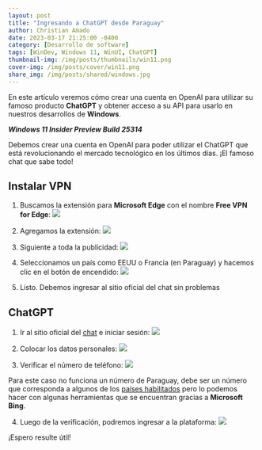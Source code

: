 ```yaml
---
layout: post
title: "Ingresando a ChatGPT desde Paraguay"
author: Christian Amado
date: 2023-03-17 21:25:00 -0400
category: [Desarrollo de software]
tags: [WinDev, Windows 11, WinUI, ChatGPT]
thumbnail-img: /img/posts/thumbnails/win11.png
cover-img: /img/posts/cover/win11.png
share_img: /img/posts/shared/windows.jpg
---
```


En este artículo veremos cómo crear una cuenta en OpenAI para utilizar su famoso producto **ChatGPT** y obtener acceso a su API para usarlo en nuestros desarrollos de **Windows**. 

***Windows 11 Insider Preview Build 25314***

<!--more-->

Debemos crear una cuenta en OpenAI para poder utilizar el ChatGPT que está revolucionando el mercado tecnológico en los últimos días. ¡El famoso chat que sabe todo!

## Instalar VPN
1. Buscamos la extensión para **Microsoft Edge** con el nombre **Free VPN for Edge**:
![](/img/posts/2023/03/17/1.png)

2. Agregamos la extensión:
![](/img/posts/2023/03/17/2.png)

3. Siguiente a toda la publicidad:
![](/img/posts/2023/03/17/3.png)

4. Seleccionamos un país como EEUU o Francia (en Paraguay) y hacemos clic en el botón de encendido:
![](/img/posts/2023/03/17/4.png)

5. Listo. Debemos ingresar al sitio oficial del chat sin problemas

## ChatGPT
1. Ir al sitio oficial del [chat](https://chat.openai.com/chat) e iniciar sesión:
![](/img/posts/2023/03/17/5.png)

2. Colocar los datos personales:
![](/img/posts/2023/03/17/6.png)

3. Verificar el número de teléfono:
![](/img/posts/2023/03/17/7.png)

Para este caso no funciona un número de Paraguay, debe ser un número que corresponda a algunos de los [países habilitados](https://platform.openai.com/docs/supported-countries) pero lo podemos hacer con algunas herramientas que se encuentran gracias a **Microsoft Bing**.

4. Luego de la verificación, podremos ingresar a la plataforma:
![](/img/posts/2023/03/17/8.png)

¡Espero resulte útil!
